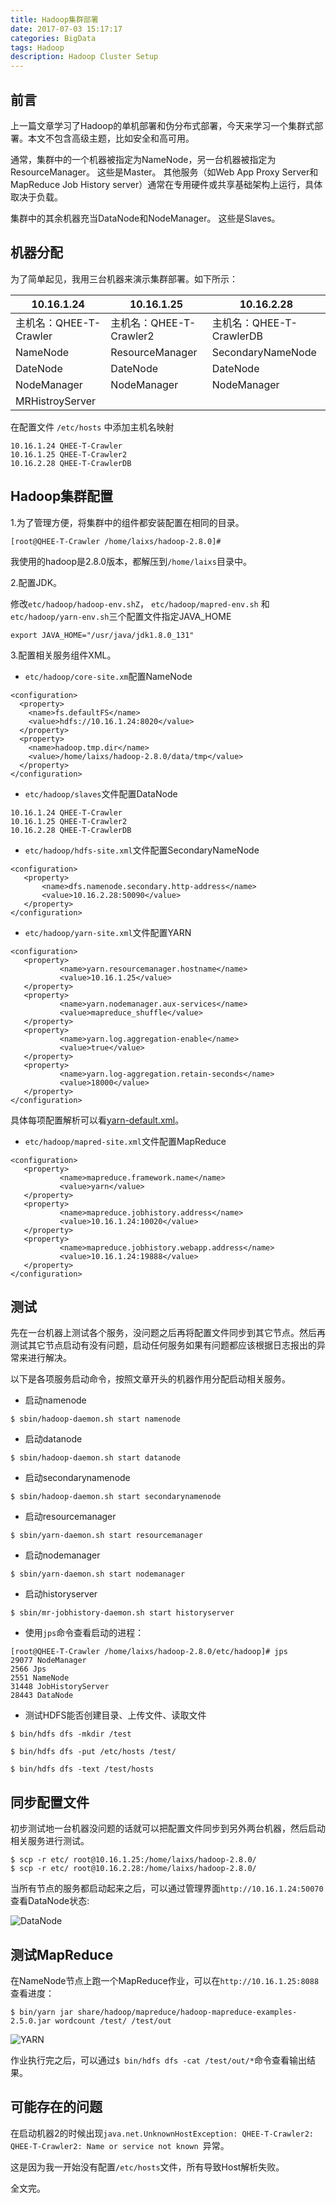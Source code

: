 ```yaml
---
title: Hadoop集群部署
date: 2017-07-03 15:17:17
categories: BigData
tags: Hadoop
description: Hadoop Cluster Setup
---
```



## 前言

上一篇文章学习了Hadoop的单机部署和伪分布式部署，今天来学习一个集群式部署。本文不包含高级主题，比如安全和高可用。

通常，集群中的一个机器被指定为NameNode，另一台机器被指定为ResourceManager。 这些是Master。 其他服务（如Web App Proxy Server和MapReduce Job History server）通常在专用硬件或共享基础架构上运行，具体取决于负载。

集群中的其余机器充当DataNode和NodeManager。 这些是Slaves。


## 机器分配

为了简单起见，我用三台机器来演示集群部署。如下所示：

| 10.16.1.24 | 10.16.1.25 | 10.16.2.28 |
| ------| ------ | ------ |
| 主机名：QHEE-T-Crawler | 主机名：QHEE-T-Crawler2 | 主机名：QHEE-T-CrawlerDB |
| NameNode | ResourceManager | SecondaryNameNode |
| DateNode | DateNode | DateNode |
| NodeManager | NodeManager | NodeManager |
| MRHistroyServer |  |  |

在配置文件 `/etc/hosts` 中添加主机名映射

```
10.16.1.24 QHEE-T-Crawler
10.16.1.25 QHEE-T-Crawler2
10.16.2.28 QHEE-T-CrawlerDB

```

## Hadoop集群配置

1.为了管理方便，将集群中的组件都安装配置在相同的目录。

```
[root@QHEE-T-Crawler /home/laixs/hadoop-2.8.0]# 
```

我使用的hadoop是2.8.0版本，都解压到`/home/laixs`目录中。

2.配置JDK。

修改`etc/hadoop/hadoop-env.shZ`， `etc/hadoop/mapred-env.sh` 和 `etc/hadoop/yarn-env.sh`三个配置文件指定JAVA_HOME

```
export JAVA_HOME="/usr/java/jdk1.8.0_131"
```

3.配置相关服务组件XML。

- `etc/hadoop/core-site.xm`配置NameNode

```
<configuration>
  <property>
    <name>fs.defaultFS</name>
    <value>hdfs://10.16.1.24:8020</value>
  </property>
  <property>
    <name>hadoop.tmp.dir</name>
    <value>/home/laixs/hadoop-2.8.0/data/tmp</value>
  </property>
</configuration>

```

- `etc/hadoop/slaves`文件配置DataNode

```
10.16.1.24 QHEE-T-Crawler
10.16.1.25 QHEE-T-Crawler2
10.16.2.28 QHEE-T-CrawlerDB
```

- `etc/hadoop/hdfs-site.xml`文件配置SecondaryNameNode

```
<configuration>
   <property>
       <name>dfs.namenode.secondary.http-address</name>
       <value>10.16.2.28:50090</value>
   </property>
</configuration>

```

- `etc/hadoop/yarn-site.xml`文件配置YARN

```
<configuration>
   <property>
           <name>yarn.resourcemanager.hostname</name>
           <value>10.16.1.25</value>
   </property>
   <property>
           <name>yarn.nodemanager.aux-services</name>
           <value>mapreduce_shuffle</value>
   </property>
   <property>
           <name>yarn.log.aggregation-enable</name>
           <value>true</value>
   </property>
   <property>
           <name>yarn.log-aggregation.retain-seconds</name>
           <value>18000</value>
   </property>
</configuration>

```

具体每项配置解析可以看[yarn-default.xml](https://hadoop.apache.org/docs/r2.4.1/hadoop-yarn/hadoop-yarn-common/yarn-default.xml)。

- `etc/hadoop/mapred-site.xml`文件配置MapReduce

```
<configuration>
   <property>
           <name>mapreduce.framework.name</name>
           <value>yarn</value>
   </property>
   <property>
           <name>mapreduce.jobhistory.address</name>
           <value>10.16.1.24:10020</value>
   </property>
   <property>
           <name>mapreduce.jobhistory.webapp.address</name>
           <value>10.16.1.24:19888</value>
   </property>
</configuration>

```

<!-- more -->

## 测试

先在一台机器上测试各个服务，没问题之后再将配置文件同步到其它节点。然后再测试其它节点启动有没有问题，启动任何服务如果有问题都应该根据日志报出的异常来进行解决。

以下是各项服务启动命令，按照文章开头的机器作用分配启动相关服务。

- 启动namenode

```
$ sbin/hadoop-daemon.sh start namenode
```

- 启动datanode

```
$ sbin/hadoop-daemon.sh start datanode
```

- 启动secondarynamenode

```
$ sbin/hadoop-daemon.sh start secondarynamenode

```

- 启动resourcemanager

```
$ sbin/yarn-daemon.sh start resourcemanager
```

- 启动nodemanager

```
$ sbin/yarn-daemon.sh start nodemanager

```

- 启动historyserver 

```
$ sbin/mr-jobhistory-daemon.sh start historyserver
```

- 使用`jps`命令查看启动的进程：

```
[root@QHEE-T-Crawler /home/laixs/hadoop-2.8.0/etc/hadoop]# jps
29077 NodeManager
2566 Jps
2551 NameNode
31448 JobHistoryServer
28443 DataNode
```

- 测试HDFS能否创建目录、上传文件、读取文件

```
$ bin/hdfs dfs -mkdir /test

$ bin/hdfs dfs -put /etc/hosts /test/

$ bin/hdfs dfs -text /test/hosts
```

## 同步配置文件

初步测试地一台机器没问题的话就可以把配置文件同步到另外两台机器，然后启动相关服务进行测试。

```
$ scp -r etc/ root@10.16.1.25:/home/laixs/hadoop-2.8.0/
$ scp -r etc/ root@10.16.2.28:/home/laixs/hadoop-2.8.0/
```

当所有节点的服务都启动起来之后，可以通过管理界面`http://10.16.1.24:50070`查看DataNode状态:

![DataNode](https://raw.githubusercontent.com/rason/rason.github.io/master/image/datanode.png)

## 测试MapReduce

在NameNode节点上跑一个MapReduce作业，可以在`http://10.16.1.25:8088`查看进度：

```
$ bin/yarn jar share/hadoop/mapreduce/hadoop-mapreduce-examples-2.5.0.jar wordcount /test/ /test/out
```

![YARN](https://raw.githubusercontent.com/rason/rason.github.io/master/image/yarn.png)

作业执行完之后，可以通过`$ bin/hdfs dfs -cat /test/out/*`命令查看输出结果。

## 可能存在的问题

在启动机器2的时候出现`java.net.UnknownHostException: QHEE-T-Crawler2: QHEE-T-Crawler2: Name or service not known
`异常。

这是因为我一开始没有配置`/etc/hosts`文件，所有导致Host解析失败。

全文完。





